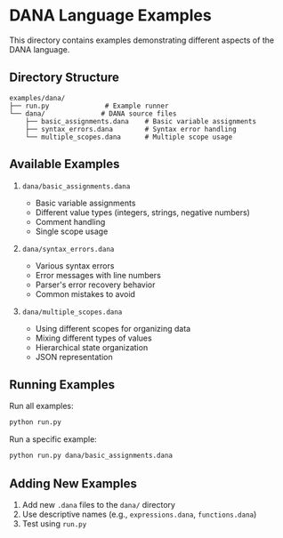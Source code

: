 # DANA Language Examples

This directory contains examples demonstrating different aspects of the DANA language.

## Directory Structure

```
examples/dana/
├── run.py              # Example runner
└── dana/              # DANA source files
    ├── basic_assignments.dana    # Basic variable assignments
    ├── syntax_errors.dana        # Syntax error handling
    └── multiple_scopes.dana      # Multiple scope usage
```

## Available Examples

1. `dana/basic_assignments.dana`
   - Basic variable assignments
   - Different value types (integers, strings, negative numbers)
   - Comment handling
   - Single scope usage

2. `dana/syntax_errors.dana`
   - Various syntax errors
   - Error messages with line numbers
   - Parser's error recovery behavior
   - Common mistakes to avoid

3. `dana/multiple_scopes.dana`
   - Using different scopes for organizing data
   - Mixing different types of values
   - Hierarchical state organization
   - JSON representation

## Running Examples

Run all examples:
```bash
python run.py
```

Run a specific example:
```bash
python run.py dana/basic_assignments.dana
```

## Adding New Examples

1. Add new `.dana` files to the `dana/` directory
2. Use descriptive names (e.g., `expressions.dana`, `functions.dana`)
3. Test using `run.py`
